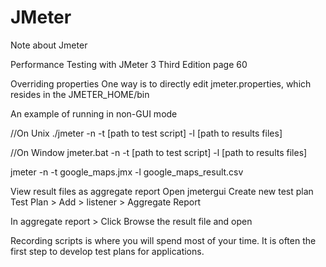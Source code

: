 # JMeter
Note about Jmeter 


Performance Testing with JMeter 3 Third Edition
page 60

Overriding properties
One way is to
directly edit jmeter.properties, which resides in the JMETER_HOME/bin


An	example	of	running	in	non-GUI	mode

//On Unix
./jmeter	-n	-t	[path	to	test	script]	-l	[path	to	results	files]

//On Window
jmeter.bat	-n	-t	[path	to	test	script]	-l	[path	to	results	files]


jmeter -n -t google_maps.jmx -l google_maps_result.csv


View result files as aggregate report 
Open jmetergui
Create new test plan 
Test Plan > Add > listener > Aggregate Report

In aggregate report > Click Browse the result file and open


Recording	scripts	is	where	you	will	spend	most	of	your	time.	It	is	often	the	first	step	to
develop	test	plans	for	applications.	
